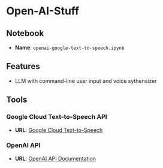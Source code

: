 # Open-AI-Stuff

## Notebook

- **Name**: `openai-google-text-to-speech.ipynb`
  
## Features

- LLM with command-line user input and voice sythensizer

## Tools

### Google Cloud Text-to-Speech API
- **URL**: [Google Cloud Text-to-Speech](https://cloud.google.com/text-to-speech/?hl=en_US&_ga=2.165032319.-1794441157.1692661063&_gac=1.222840681.1697749288.CjwKCAjwp8OpBhAFEiwAG7NaEiqKYJBONlZkAfD16w1bkZQZMRkhLQOBy28wqpXXem1fN3ZiVtWOzBoCacEQAvD_BwE)

### OpenAI API
- **URL**: [OpenAI API Documentation](https://platform.openai.com/docs/api-reference)

